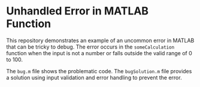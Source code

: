 # Unhandled Error in MATLAB Function

This repository demonstrates an example of an uncommon error in MATLAB that can be tricky to debug. The error occurs in the `someCalculation` function when the input is not a number or falls outside the valid range of 0 to 100. 

The `bug.m` file shows the problematic code. The `bugSolution.m` file provides a solution using input validation and error handling to prevent the error.